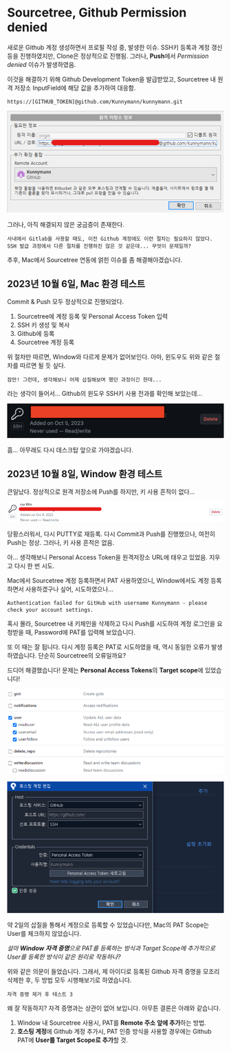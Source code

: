 # Sourcetree, Github Permission denied

새로운 Github 계정 생성하면서 프로필 작성 중, 발생한 이슈.
SSH키 등록과 계정 갱신 등을 진행하였지만, Clone은 정상적으로 진행됨.
그러나, **Push**에서 *Permission denied* 이슈가 발생하였음.

이것을 해결하기 위해 Github Development Token을 발급받았고, Sourcetree 내 원격 저장소 InputField에 해당 값을 추가하여 대응함.

```
https://[GITHUB_TOKEN]@github.com/Kunnymann/kunnymann.git
```

![sourcetree_remote_setting](./img/sourcetree_001.png)

그러나, 아직 해결되지 않은 궁금증이 존재한다.

```
사내에서 Gitlab을 사용할 때도, 이전 Github 계정에도 이런 절차는 필요하지 않았다.
SSH 발급 과정에서 다른 절차를 진행하진 않은 것 같은데... 무엇이 문제일까?
```

추후, Mac에서 Sourcetree 연동에 얽힌 이슈를 좀 해결해야겠습니다.

## 2023년 10월 6일, Mac 환경 테스트

Commit & Push 모두 정상적으로 진행되었다.

1. Sourcetree에 계정 등록 및 Personal Access Token 입력
2. SSH 키 생성 및 복사
3. Github에 등록
4. Sourcetree 계정 등록

위 절차만 따르면, Window와 다르게 문제가 없어보인다. 아마, 윈도우도 위와 같은 절차를 따르면 될 듯 싶다.

`잠만! 그런데, 생각해보니 어제 삽질해보며 했던 과정이긴 한데...`

라는 생각이 들어서... Github의 윈도우 SSH키 사용 전과를 확인해 보았는데...

![sourcetree_github_usage](./img/sourcetree_002.png)

흠... 아무래도 다시 데스크탑 앞으로 가야겠습니다.

## 2023년 10월 8일, Window 환경 테스트

큰일났다. 정상적으로 원격 저장소에 Push를 하지만, 키 사용 흔적이 없다...

![sourcetree_github_window](./img/sourcetree_003.png)

당황스러워서, 다시 PUTTY로 재등록. 다시 Commit과 Push를 진행했으나, 여전히 Push는 정상. 그러나, 키 사용 흔적은 없음.

아... 생각해보니 Personal Access Token을 원격저장소 URL에 태우고 있었음. 지우고 다시 한 번 시도.

Mac에서 Sourcetree 계정 등록하면서 PAT 사용하였으니, Window에서도 계정 등록하면서 사용하겠구나 싶어, 시도하였으나...

```
Authentication failed for GitHub with username Kunnymann - please check your account settings.
```

혹시 몰라, Sourcetree 내 키체인을 삭제하고 다시 Push를 시도하여 계정 로그인을 요청받을 때, Password에 PAT를 입력해 보았습니다.

또 이 때는 잘 됩니다. 다시 계정 등록은 PAT로 시도하였을 때, 역시 동일한 오류가 발생하였습니다. 단순히 Sourcetree의 오류일까요?

드디어 해결했습니다! 문제는 **Personal Access Tokens**의 **Target scope**에 있었습니다!

![github_target_scope](./img/sourcetree_004.png)

![sourcetree_github_connection](./img/sourcetree_005.png)

약 2일의 삽질을 통해서 계정으로 등록할 수 있었습니다만, Mac의 PAT Scope는 User를 체크하지 않았습니다.

*설마 **Window 자격 증명**으로 PAT를 등록하는 방식과 Target Scope에 추가적으로 User를 등록한 방식이 같은 원리로 작동하나?*

위와 같은 의문이 들었습니다. 그래서, 제 아이디로 등록된 Github 자격 증명을 모조리 삭제한 후, 두 방법 모두 시행해보기로 하였습니다.

```
자격 증명 제거 후 테스트 3
```

왜 잘 작동하지? 자격 증명과는 상관이 없어 보입니다. 아무튼 결론은 아래와 같습니다.

1. Window 내 Sourcetree 사용시, PAT를 **Remote 주소 앞에 추가**하는 방법.
2. **호스팅 계정**에 Github 계정 추가시, PAT 인증 방식을 사용할 경우에는 Github PAT에 **User를 Target Scope로 추가**할 것.